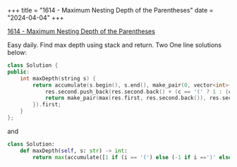 +++
title = "1614 - Maximum Nesting Depth of the Parentheses"
date = "2024-04-04"
+++

[1614 - Maximum Nesting Depth of the Parentheses](https://leetcode.com/problems/maximum-nesting-depth-of-the-parentheses/description/)

Easy daily. Find max depth using stack and return.
Two One line solutions below:
```c++
class Solution {
public:
    int maxDepth(string s) {
        return accumulate(s.begin(), s.end(), make_pair(0, vector<int>{0}), [](auto res, auto c) {
            res.second.push_back(res.second.back() + (c == '(' ? 1 : (c == ')' ? -1 : 0)));
            return make_pair(max(res.first, res.second.back()), res.second);
        }).first;
    }
};
```
and 
```python
class Solution:
    def maxDepth(self, s: str) -> int:
        return max(accumulate([1 if (i == '(') else (-1 if i ==')' else 0) for i in s ]))
```
